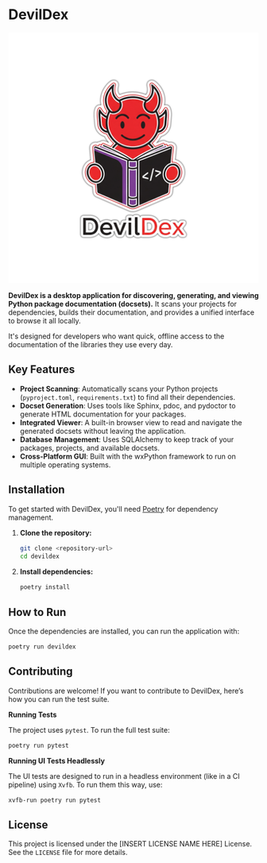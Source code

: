 # DevilDex
![DevilDex Logo](src/devildex/imgs/logo-final.png)

**DevilDex is a desktop application for discovering, generating, and viewing Python package documentation (docsets).** It scans your projects for dependencies, builds their documentation, and provides a unified interface to browse it all locally.

It's designed for developers who want quick, offline access to the documentation of the libraries they use every day.

## Key Features

-   **Project Scanning**: Automatically scans your Python projects (`pyproject.toml`, `requirements.txt`) to find all their dependencies.
-   **Docset Generation**: Uses tools like Sphinx, pdoc, and pydoctor to generate HTML documentation for your packages.
-   **Integrated Viewer**: A built-in browser view to read and navigate the generated docsets without leaving the application.
-   **Database Management**: Uses SQLAlchemy to keep track of your packages, projects, and available docsets.
-   **Cross-Platform GUI**: Built with the wxPython framework to run on multiple operating systems.

## Installation

To get started with DevilDex, you'll need [Poetry](https://python-poetry.org/) for dependency management.

1.  **Clone the repository:**
    ```bash
    git clone <repository-url>
    cd devildex
    ```

2.  **Install dependencies:**
    ```bash
    poetry install
    ```

## How to Run

Once the dependencies are installed, you can run the application with:

```bash
poetry run devildex
```

## Contributing

Contributions are welcome! If you want to contribute to DevilDex, here’s how you can run the test suite.

**Running Tests**

The project uses `pytest`. To run the full test suite:

```bash
poetry run pytest
```

**Running UI Tests Headlessly**

The UI tests are designed to run in a headless environment (like in a CI pipeline) using `Xvfb`. To run them this way, use:

```bash
xvfb-run poetry run pytest
```

## License

This project is licensed under the [INSERT LICENSE NAME HERE] License. See the `LICENSE` file for more details.
